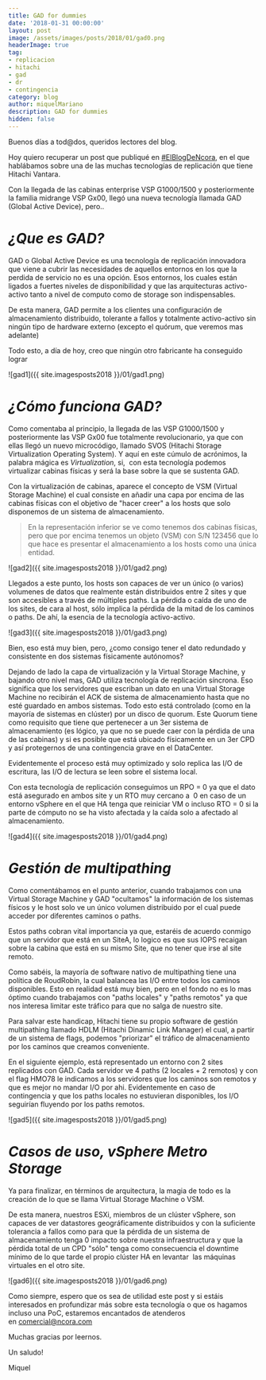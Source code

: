 ```yaml
---
title: GAD for dummies
date: '2018-01-31 00:00:00'
layout: post
image: /assets/images/posts/2018/01/gad0.png
headerImage: true
tag:
- replicacion
- hitachi
- gad
- dr
- contingencia
category: blog
author: miquelMariano
description: GAD for dummies
hidden: false
---
```


Buenos días a tod@dos, queridos lectores del blog.

Hoy quiero recuperar un post que publiqué en [#ElBlogDeNcora](https://www.ncora.com/blog), en el que hablábamos sobre una de las muchas tecnologías de replicación que tiene Hitachi Vantara.

Con la llegada de las cabinas enterprise VSP G1000/1500 y posteriormente la familia midrange VSP Gx00, llegó una nueva tecnología llamada GAD (Global Active Device), pero.. 

# *¿Que es GAD?*

GAD o Global Active Device es una tecnología de replicación innovadora que viene a cubrir las necesidades de aquellos entornos en los que la perdida de servicio no es una opción. Esos entornos, los cuales están ligados a fuertes niveles de disponibilidad y que las arquitecturas activo-activo tanto a nivel de computo como de storage son indispensables.

De esta manera, GAD permite a los clientes una configuración de almacenamiento distribuido, tolerante a fallos y totalmente activo-activo sin ningún tipo de hardware externo (excepto el quórum, que veremos mas adelante)

Todo esto, a día de hoy, creo que ningún otro fabricante ha conseguido lograr

![gad1]({{ site.imagesposts2018 }}/01/gad1.png)

# *¿Cómo funciona GAD?*

Como comentaba al principio, la llegada de las VSP G1000/1500 y posteriormente las VSP Gx00 fue totalmente revolucionario, ya que con ellas llegó un nuevo microcódigo, llamado SVOS (Hitachi Storage Virtualization Operating System). Y aquí en este cúmulo de acrónimos, la palabra mágica es *Virtualization*, si,  con esta tecnología podemos virtualizar cabinas físicas y será la base sobre la que se sustenta GAD.

Con la virtualización de cabinas, aparece el concepto de VSM (Virtual Storage Machine) el cual consiste en añadir una capa por encima de las cabinas físicas con el objetivo de "hacer creer" a los hosts que solo disponemos de un sistema de almacenamiento.

> En la representación inferior se ve como tenemos dos cabinas físicas, pero que por encima tenemos 
> un objeto (VSM) con S/N 123456 que lo que hace es presentar el almacenamiento a los hosts como una 
> única entidad.

![gad2]({{ site.imagesposts2018 }}/01/gad2.png)

Llegados a este punto, los hosts son capaces de ver un único (o varios) volumenes de datos que realmente están distribuidos entre 2 sites y que son accesibles a través de múltiples paths. La pérdida o caída de uno de  los sites, de cara al host, sólo implica la pérdida de la mitad de los caminos o paths. De ahí, la esencia de la tecnología activo-activo.

![gad3]({{ site.imagesposts2018 }}/01/gad3.png)

Bien, eso está muy bien, pero, ¿como consigo tener el dato redundado y consistente en dos sistemas físicamente autónomos?

Dejando de lado la capa de virtualización y la Virtual Storage Machine, y bajando otro nivel mas, GAD utiliza tecnología de replicación síncrona. Eso significa que los servidores que escriban un dato en una Virtual Storage Machine no recibirán el ACK de sistema de almacenamiento hasta que no esté guardado en ambos sistemas. Todo esto está controlado (como en la mayoría de sistemas en clúster) por un disco de quorum. Este Quorum tiene como requisito que tiene que pertenecer a un 3er sistema de almacenamiento (es lógico, ya que no se puede caer con la pérdida de una de las cabinas) y si es posible que está ubicado físicamente en un 3er CPD y así protegernos de una contingencia grave en el DataCenter.

Evidentemente el proceso está muy optimizado y solo replica las I/O de escritura, las I/O de lectura se leen sobre el sistema local.

Con esta tecnología de replicación conseguimos un RPO = 0 ya que el dato está asegurado en ambos site y un RTO muy cercano a  0 en caso de un entorno vSphere en el que HA tenga que reiniciar VM o incluso RTO = 0 si la parte de cómputo no se ha visto afectada y la caída solo a afectado al almacenamiento.

![gad4]({{ site.imagesposts2018 }}/01/gad4.png)

# *Gestión de multipathing*

Como comentábamos en el punto anterior, cuando trabajamos con una Virtual Storage Machine y GAD "ocultamos" la información de los sistemas físicos y le host solo ve un único volumen distribuido por el cual puede acceder por diferentes caminos o paths.

Estos paths cobran vital importancia ya que, estaréis de acuerdo conmigo que un servidor que está en un SiteA, lo logico es que sus IOPS recaigan sobre la cabina que está en su mismo Site, que no tener que irse al site remoto.

Como sabéis, la mayoría de software nativo de multipathing tiene una política de RoudRobin, la cual balancea las I/O entre todos los caminos disponibles. Esto en realidad está muy bien, pero en el fondo no es lo mas óptimo cuando trabajamos con "paths locales" y "paths remotos" ya que nos interesa limitar este tráfico para que no salga de nuestro site.

Para salvar este handicap, Hitachi tiene su propio software de gestión multipathing llamado HDLM (Hitachi Dinamic Link Manager) el cual, a partir de un sistema de flags, podemos "priorizar" el tráfico de almacenamiento por los caminos que creamos conveniente.

En el siguiente ejemplo, está representado un entorno con 2 sites replicados con GAD. Cada servidor ve 4 paths (2 locales + 2 remotos) y con el flag HMO78 le indicamos a los servidores que los caminos son remotos y que es mejor no mandar I/O por ahi. Evidentemente en caso de contingencia y que los paths locales no estuvieran disponibles, los I/O seguirían fluyendo por los paths remotos.

![gad5]({{ site.imagesposts2018 }}/01/gad5.png)

# *Casos de uso, vSphere Metro Storage*

Ya para finalizar, en términos de arquitectura, la magia de todo es la creación de lo que se llama Virtual Storage Machine o VSM.

De esta manera, nuestros ESXi, miembros de un clúster vSphere, son capaces de ver datastores geográficamente distribuidos y con la suficiente tolerancia a fallos como para que la pérdida de un sistema de almacenamiento tenga 0 impacto sobre nuestra infraestructura y que la pérdida total de un CPD "sólo" tenga como consecuencia el downtime mínimo de lo que tarde el propio clúster HA en levantar  las máquinas virtuales en el otro site.

![gad6]({{ site.imagesposts2018 }}/01/gad6.png)

Como siempre, espero que os sea de utilidad este post y si estáis interesados en profundizar más sobre esta tecnología o que os hagamos incluso una PoC, estaremos encantados de atenderos en comercial@ncora.com

Muchas gracias por leernos.

Un saludo!

Miquel




